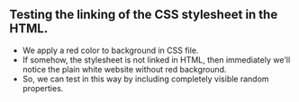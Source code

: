 ## Testing the linking of the CSS stylesheet in the HTML.
- We apply a red color to background in CSS file.
- If somehow, the stylesheet is not linked in HTML, then immediately we'll notice the plain white website without red background.
- So, we can test in this way by including completely visible random properties.
